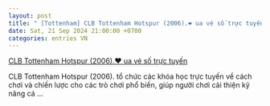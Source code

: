 ```yaml
---
layout: post
title: " [Tottenham] CLB Tottenham Hotspur (2006).‍❤️‍ ua vé số trực tuyến"
date: Sat, 21 Sep 2024 21:00:00 +0700
categories: entries VN
---
```

[CLB Tottenham Hotspur (2006).‍❤️‍ ua vé số trực tuyến](https://vasep.com.vn/Rna/Red88)

CLB Tottenham Hotspur (2006). tổ chức các khóa học trực tuyến về cách chơi và chiến lược cho các trò chơi phổ biến, giúp người chơi cải thiện kỹ năng cá ...

